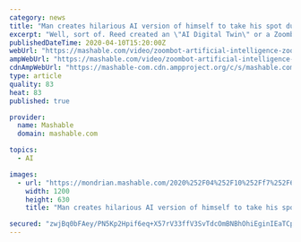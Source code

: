 ```yaml
---
category: news
title: "Man creates hilarious AI version of himself to take his spot during Zoom calls"
excerpt: "Well, sort of. Reed created an \"AI Digital Twin\" or a Zoombot if you will, and taught it speech recognition and text-to-speech conversation. Now, the fake version of himself is able to stand-in on Zoom calls and even respond to programed questions like \"How are you?\" and \"Did you get that?\" The only problem is it's very clear the Zoombot is a bot."
publishedDateTime: 2020-04-10T15:20:00Z
webUrl: "https://mashable.com/video/zoombot-artificial-intelligence-zoom-call-video/"
ampWebUrl: "https://mashable.com/video/zoombot-artificial-intelligence-zoom-call-video.amp"
cdnAmpWebUrl: "https://mashable-com.cdn.ampproject.org/c/s/mashable.com/video/zoombot-artificial-intelligence-zoom-call-video.amp"
type: article
quality: 83
heat: 83
published: true

provider:
  name: Mashable
  domain: mashable.com

topics:
  - AI

images:
  - url: "https://mondrian.mashable.com/2020%252F04%252F10%252Ff7%252F66e6a79128e74588a39814c057108215.2f239.jpg%252F1200x630.jpg?signature=65tWZn413juYIGJ9fZycU-YQfR8="
    width: 1200
    height: 630
    title: "Man creates hilarious AI version of himself to take his spot during Zoom calls"

secured: "zwjBq0bFAey/PN5Kp2Hpif6eq+X57rV33ffV3SvTdcOmBNBhOhiEginIEaTCpLawGblm6MIRnhVVT0tUt/L08VaQmU/4ajlDG8Q1RoAL4E5qj6lWVHOuxi0dOE1ag5LoZ6h6Vi3o/WIO5zoga4Q1HNr+UWC0qi7qBGu+ueBpr3Ac6Gv41KDXx0bpL8caaLvUm54O12kdsPzhJLTduq6OxWRi1eBzK086R+aQFceOerR/YB6wxvuF2ZEW0TTUMeIaEa+I7ZwWuS8h3oyITfZFdR2+cuaptV7zBt3FreAsP6sr8Yt5hUWqgKGn3eZS49dk;mOs7AJAR+CAQj7PUkHbwXg=="
---
```


